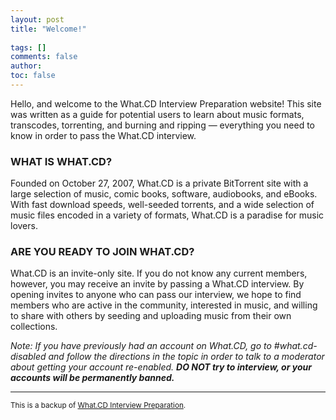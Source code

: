 ```yaml
---
layout: post
title: "Welcome!"
  
tags: []
comments: false
author: 
toc: false
---
```


Hello, and welcome to the What.CD Interview Preparation website! This site was written as a guide for potential users to learn about music formats, transcodes, torrenting, and burning and ripping — everything you need to know in order to pass the What.CD interview.

### WHAT IS WHAT.CD?

Founded on October 27, 2007, What.CD is a private BitTorrent site with a large selection of music, comic books, software, audiobooks, and eBooks. With fast download speeds, well-seeded torrents, and a wide selection of music files encoded in a variety of formats, What.CD is a paradise for music lovers.

### ARE YOU READY TO JOIN WHAT.CD?

What.CD is an invite-only site. If you do not know any current members, however, you may receive an invite by passing a What.CD interview. By opening invites to anyone who can pass our interview, we hope to find members who are active in the community, interested in music, and willing to share with others by seeding and uploading music from their own collections.

*Note: If you have previously had an account on What.CD, go to #what.cd-disabled and follow the directions in the topic in order to talk to a moderator about getting your account re-enabled. **DO NOT try to interview, or your accounts will be permanently banned.***

---

<small>This is a backup of <a href="https://opentrackers.org/whatinterviewprep.com/index.html" target="_blank">What.CD Interview Preparation</a>.</small>